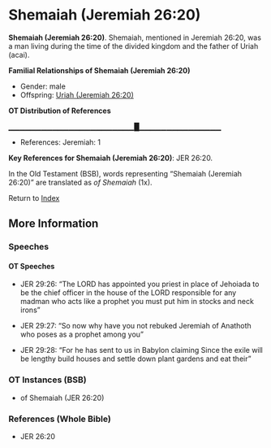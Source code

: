 # Shemaiah (Jeremiah 26:20)
**Shemaiah (Jeremiah 26:20)**. 
Shemaiah, mentioned in Jeremiah 26:20, was a man living during the time of the divided kingdom and the father of Uriah (acai). 




**Familial Relationships of Shemaiah (Jeremiah 26:20)**


* Gender: male
* Offspring: [Uriah (Jeremiah 26:20)](Uriah.2.md)


**OT Distribution of References**

▁▁▁▁▁▁▁▁▁▁▁▁▁▁▁▁▁▁▁▁▁▁▁█▁▁▁▁▁▁▁▁▁▁▁▁▁▁▁
* References: Jeremiah: 1



**Key References for Shemaiah (Jeremiah 26:20)**: 
JER 26:20. 


In the Old Testament (BSB), words representing “Shemaiah (Jeremiah 26:20)” are translated as 
*of Shemaiah* (1x). 




Return to [Index](00-Index.md)

## More Information

### Speeches

#### OT Speeches

* JER 29:26: “The LORD has appointed you priest in place of Jehoiada to be the chief officer in the house of the LORD responsible for any madman who acts like a prophet you must put him in stocks and neck irons”

* JER 29:27: “So now why have you not rebuked Jeremiah of Anathoth who poses as a prophet among you”

* JER 29:28: “For he has sent to us in Babylon claiming Since the exile will be lengthy build houses and settle down plant gardens and eat their”

### OT Instances (BSB)

* of Shemaiah (JER 26:20)



### References (Whole Bible)

* JER 26:20



